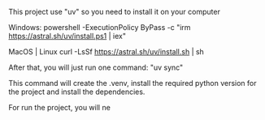 This project use "uv" so you need to install it on your computer

Windows:
powershell -ExecutionPolicy ByPass -c "irm https://astral.sh/uv/install.ps1 | iex"

MacOS | Linux
curl -LsSf https://astral.sh/uv/install.sh | sh

After that, you will just run one command: "uv sync"

This command will create the .venv, install the required python version for the project and install the dependencies.


For run the project, you will ne